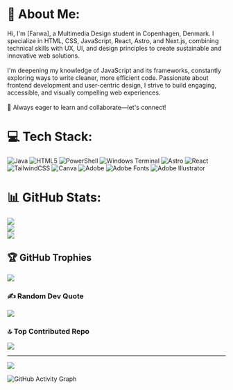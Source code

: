 
# 💫 About Me:
Hi, I'm [Farwa], a Multimedia Design student in Copenhagen, Denmark. I specialize in HTML, CSS, JavaScript, React, Astro, and Next.js, combining technical skills with UX, UI, and design principles to create sustainable and innovative web solutions.<br><br>I'm deepening my knowledge of JavaScript and its frameworks, constantly exploring ways to write cleaner, more efficient code. Passionate about frontend development and user-centric design, I strive to build engaging, accessible, and visually compelling web experiences.<br><br>🚀 Always eager to learn and collaborate—let's connect!


# 💻 Tech Stack:
![Java](https://img.shields.io/badge/java-%23ED8B00.svg?style=for-the-badge&logo=openjdk&logoColor=white) ![HTML5](https://img.shields.io/badge/html5-%23E34F26.svg?style=for-the-badge&logo=html5&logoColor=white) ![PowerShell](https://img.shields.io/badge/PowerShell-%235391FE.svg?style=for-the-badge&logo=powershell&logoColor=white) ![Windows Terminal](https://img.shields.io/badge/Windows%20Terminal-%234D4D4D.svg?style=for-the-badge&logo=windows-terminal&logoColor=white) ![Astro](https://img.shields.io/badge/astro-%232C2052.svg?style=for-the-badge&logo=astro&logoColor=white) ![React](https://img.shields.io/badge/react-%2320232a.svg?style=for-the-badge&logo=react&logoColor=%2361DAFB) ![TailwindCSS](https://img.shields.io/badge/tailwindcss-%2338B2AC.svg?style=for-the-badge&logo=tailwind-css&logoColor=white) ![Canva](https://img.shields.io/badge/Canva-%2300C4CC.svg?style=for-the-badge&logo=Canva&logoColor=white) ![Adobe](https://img.shields.io/badge/adobe-%23FF0000.svg?style=for-the-badge&logo=adobe&logoColor=white) ![Adobe Fonts](https://img.shields.io/badge/Adobe%20Fonts-000B1D.svg?style=for-the-badge&logo=Adobe%20Fonts&logoColor=white) ![Adobe Illustrator](https://img.shields.io/badge/adobe%20illustrator-%23FF9A00.svg?style=for-the-badge&logo=adobe%20illustrator&logoColor=white)
# 📊 GitHub Stats:
![](https://github-readme-stats.vercel.app/api?username=farwa110&theme=dark&hide_border=false&include_all_commits=false&count_private=false)<br/>
![](https://github-readme-streak-stats.herokuapp.com/?user=farwa110&theme=dark&hide_border=false)<br/>
![](https://github-readme-stats.vercel.app/api/top-langs/?username=farwa110&theme=dark&hide_border=false&include_all_commits=false&count_private=false&layout=compact)

## 🏆 GitHub Trophies
![](https://github-profile-trophy.vercel.app/?username=farwa110&theme=radical&no-frame=false&no-bg=true&margin-w=4)

### ✍️ Random Dev Quote
![](https://quotes-github-readme.vercel.app/api?type=horizontal&theme=radical)

### 🔝 Top Contributed Repo
![](https://github-contributor-stats.vercel.app/api?username=farwa110&limit=5&theme=dark&combine_all_yearly_contributions=true)

---
[![](https://visitcount.itsvg.in/api?id=farwa110&icon=0&color=0)](https://visitcount.itsvg.in)

<!-- Proudly created with GPRM ( https://gprm.itsvg.in ) -->
![GitHub Activity Graph](https://github-readme-activity-graph.vercel.app/graph?username=YOUR_GITHUB_USERNAME&theme=github-dark)

